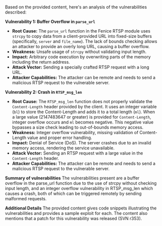Based on the provided content, here's an analysis of the vulnerabilities described:

**Vulnerability 1: Buffer Overflow in `parse_url`**

*   **Root Cause:** The `parse_url` function in the Fenice RTSP module uses `strcpy` to copy data from a client-provided URL into fixed-size buffers (specifically, `server` and `file_name`). The lack of bounds checking allows an attacker to provide an overly long URL, causing a buffer overflow.
*   **Weakness:** Unsafe usage of `strcpy` without validating input length.
*   **Impact:** Arbitrary code execution by overwriting parts of the memory including the return address.
*   **Attack Vector:** Sending a specially crafted RTSP request with a long URL.
*   **Attacker Capabilities:** The attacker can be remote and needs to send a malicious RTSP request to the vulnerable server.

**Vulnerability 2: Crash in `RTSP_msg_len`**

*   **Root Cause:** The `RTSP_msg_len` function does not properly validate the `Content-Length` header provided by the client. It uses an integer variable (`bl`) to store the Content-Length and adds it to a total length (`ml`). When a large value (2147483647 or greater) is provided for `Content-Length`, integer overflow occurs and `ml` becomes negative. This negative value bypasses a size check leading to out-of-bounds memory access.
*   **Weakness:** Integer overflow vulnerability, missing validation of Content-Length value and proper error handling.
*   **Impact:** Denial of Service (DoS). The server crashes due to an invalid memory access, rendering the service unavailable.
*   **Attack Vector:** Sending an RTSP request with a large value in the `Content-Length` header.
*  **Attacker Capabilities:** The attacker can be remote and needs to send a malicious RTSP request to the vulnerable server.

**Summary of vulnerabilities**
The vulnerabilities present are a buffer overflow in the parse_url function due to the use of strcpy without checking input length, and an integer overflow vulnerability in RTSP_msg_len which causes a crash, both of which can be triggered remotely by sending malformed requests.

**Additional Details**
The provided content gives code snippets illustrating the vulnerabilities and provides a sample exploit for each.
The content also mentions that a patch for this vulnerability was released (SVN r353).